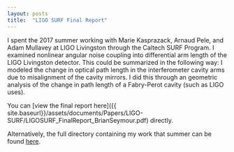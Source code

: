 ```yaml
---
layout: posts
title:  "LIGO SURF Final Report"
---
```


I spent the 2017 summer working with Marie Kasprazack, Arnaud Pele, and Adam Mullavey at LIGO Livingston through the Caltech SURF Program. I examined nonlinear angular noise coupling into differential arm length of the LIGO Livingston detector. This could be summarized in the following way: I modeled the change in optical path length in the interferometer cavity arms due to misalignment of the cavity mirrors. I did this through an geometric analysis of the change in path length of a Fabry-Perot cavity (such as LIGO uses).

 You can [view the final report here]({{ site.baseurl}}/assets/documents/Papers/LIGO-SURF/LIGOSURF_FinalReport_BrianSeymour.pdf) directly.

Alternatively, the full directory containing my work that summer can be found [here]( https://dcc.ligo.org/LIGO-T1700343/public).
